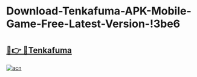 # Download-Tenkafuma-APK-Mobile-Game-Free-Latest-Version-!3be6

# <h2><a href="https://tenkafuma.th.yolohey.com/"/>🔗👉 🔴Tenkafuma  </a></h2>

[![acn](https://github.com/user-attachments/assets/0f9c940e-d8b0-45ae-aac7-cd30a18b3e1c)](https://minecraft.th.yolohey.com/)
